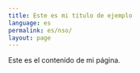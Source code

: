```yaml
---
title: Este es mi título de ejemplo
language: es
permalink: es/nso/
layout: page
---
```

Este es el contenido de mi página.

